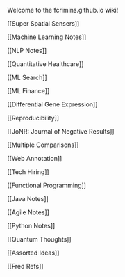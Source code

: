 Welcome to the fcrimins.github.io wiki!

[[Super Spatial Sensers]]

[[Machine Learning Notes]]

[[NLP Notes]]

[[Quantitative Healthcare]]

[[ML Search]]

[[ML Finance]]

[[Differential Gene Expression]]

[[Reproducibility]]

[[JoNR: Journal of Negative Results]]

[[Multiple Comparisons]]

[[Web Annotation]]

[[Tech Hiring]]

[[Functional Programming]]

[[Java Notes]]

[[Agile Notes]]

[[Python Notes]]

[[Quantum Thoughts]]

[[Assorted Ideas]]

[[Fred Refs]]